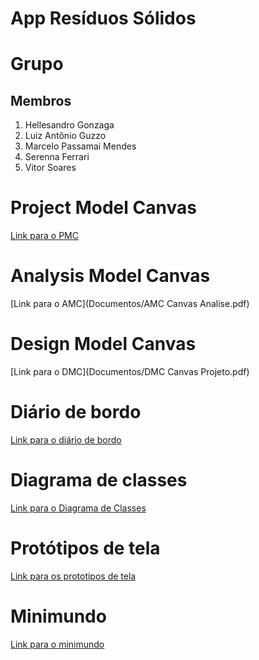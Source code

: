 # App Resíduos Sólidos 

# Grupo 
## Membros
1. Hellesandro Gonzaga
2. Luiz Antônio Guzzo
3. Marcelo Passamai Mendes 
4. Serenna Ferrari
5. Vitor Soares
# Project Model Canvas
[Link para o PMC](Documentos/PMC.pdf)
# Analysis Model Canvas
[Link para o AMC](Documentos/AMC Canvas Analise.pdf)
# Design Model Canvas
[Link para o DMC](Documentos/DMC Canvas Projeto.pdf)
# Diário de bordo
[Link para o diário de bordo](DiarioDeBordo.md)
# Diagrama de classes
[Link para o Diagrama de Classes](https://www.lucidchart.com/invitations/accept/9b1c7015-b174-4c70-bdb6-bebb90b65462)
# Protótipos de tela
[Link para os prototipos de tela](Documentos/mockup.pdf)
# Minimundo
[Link para o minimundo](Documentos/minimundo.md)
